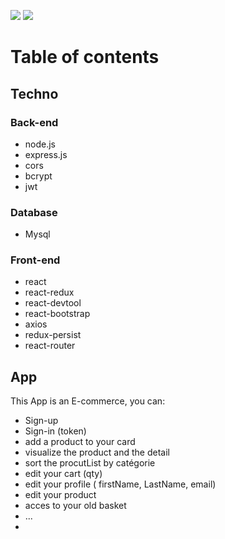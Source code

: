 ![](https://img.shields.io/badge/made%20with-JS-green?logo=javascript) ![](https://img.shields.io/badge/made%20with-react-blue?logo=react) 


# Table of contents

## Techno 

### Back-end

* node.js
* express.js
* cors
* bcrypt
* jwt

### Database

* Mysql

### Front-end

* react
* react-redux
* react-devtool
* react-bootstrap
* axios
* redux-persist
* react-router 


## App 

This App is an E-commerce, you can: 

* Sign-up 
* Sign-in (token)
* add a product to your card
* visualize the product and the detail
* sort the procutList by catégorie
* edit your cart (qty)
* edit your profile ( firstName, LastName, email) 
* edit your product
* acces to your old basket
* ...
* 



